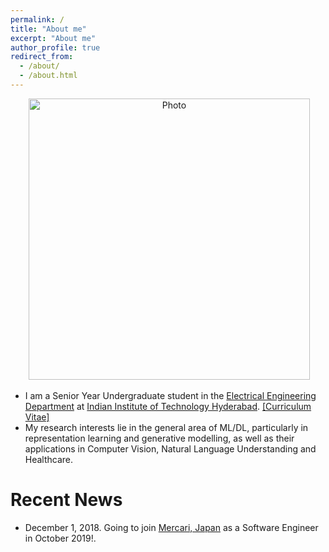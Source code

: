 ```yaml
---
permalink: /
title: "About me"
excerpt: "About me"
author_profile: true
redirect_from: 
  - /about/
  - /about.html
---
```


<p align="center">
  <img src="https://VamshiTeja.github.io/Images/VamshiTeja.jpg?raw=true" alt="Photo" style="width: 450px;"/> 
</p>

* I am a Senior Year Undergraduate student in the [Electrical Engineering Department](https://ee.iith.ac.in/) at [Indian Institute of Technology Hyderabad](https://www.iith.ac.in/). [[Curriculum Vitae]](http://VamshiTeja.github.io/files/VamshiTeja.pdf)
* My research interests lie in the general area of ML/DL, particularly in representation learning and generative modelling, as well as their applications in Computer Vision, Natural Language Understanding and Healthcare.


# Recent News
* December 1, 2018. Going to join [Mercari, Japan](https://mercari.com/) as a Software Engineer in October 2019!.
